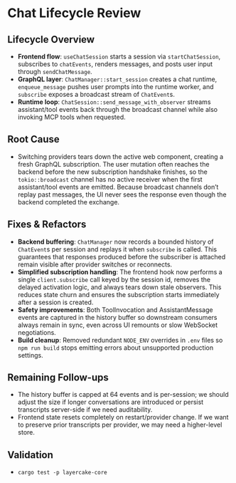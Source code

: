 # Chat Lifecycle Review

## Lifecycle Overview
- **Frontend flow**: `useChatSession` starts a session via `startChatSession`, subscribes to `chatEvents`, renders messages, and posts user input through `sendChatMessage`.
- **GraphQL layer**: `ChatManager::start_session` creates a chat runtime, `enqueue_message` pushes user prompts into the runtime worker, and `subscribe` exposes a broadcast stream of `ChatEvent`s.
- **Runtime loop**: `ChatSession::send_message_with_observer` streams assistant/tool events back through the broadcast channel while also invoking MCP tools when requested.

## Root Cause
- Switching providers tears down the active web component, creating a fresh GraphQL subscription. The user mutation often reaches the backend before the new subscription handshake finishes, so the `tokio::broadcast` channel has no active receiver when the first assistant/tool events are emitted. Because broadcast channels don’t replay past messages, the UI never sees the response even though the backend completed the exchange.

## Fixes & Refactors
- **Backend buffering**: `ChatManager` now records a bounded history of `ChatEvent`s per session and replays it when `subscribe` is called. This guarantees that responses produced before the subscriber is attached remain visible after provider switches or reconnects.
- **Simplified subscription handling**: The frontend hook now performs a single `client.subscribe` call keyed by the session id, removes the delayed activation logic, and always tears down stale observers. This reduces state churn and ensures the subscription starts immediately after a session is created.
- **Safety improvements**: Both ToolInvocation and AssistantMessage events are captured in the history buffer so downstream consumers always remain in sync, even across UI remounts or slow WebSocket negotiations.
- **Build cleanup**: Removed redundant `NODE_ENV` overrides in `.env` files so `npm run build` stops emitting errors about unsupported production settings.

## Remaining Follow-ups
- The history buffer is capped at 64 events and is per-session; we should adjust the size if longer conversations are introduced or persist transcripts server-side if we need auditability.
- Frontend state resets completely on restart/provider change. If we want to preserve prior transcripts per provider, we may need a higher-level store.

## Validation
- `cargo test -p layercake-core`
